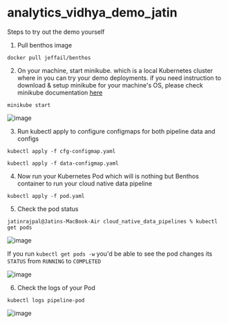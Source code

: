 # analytics_vidhya_demo_jatin

Steps to try out the demo yourself

1. Pull benthos image 

`docker pull jeffail/benthos`


2. On your machine, start minikube. which is a local Kubernetes cluster where in you can try your demo deployments. if you need instruction to download & setup minikube for your machine's OS, please check minikube documentation [here](https://minikube.sigs.k8s.io/docs/start/)

`minikube start`

![image](https://user-images.githubusercontent.com/32235493/214908056-f636a0ea-b5e9-4889-bc1b-31dc4560419b.png)

3. Run kubectl apply to configure configmaps for both pipeline data and configs

`kubectl apply -f cfg-configmap.yaml`

`kubectl apply -f data-configmap.yaml`

4. Now run your Kubernetes Pod which will is nothing but Benthos container to run your cloud native data pipeline

`kubectl apply -f pod.yaml`

5. Check the pod status

`jatinrajpal@Jatins-MacBook-Air cloud_native_data_pipelines % kubectl get pods`

![image](https://user-images.githubusercontent.com/32235493/214910793-6d8c6b0d-aa4e-4a6e-be45-be8843381f73.png)

If you run `kubectl get pods -w` you'd be able to see the pod changes its `STATUS` from `RUNNING` to `COMPLETED`

![image](https://user-images.githubusercontent.com/32235493/214910593-939466a1-938a-40a8-bb6d-05faacbc63b7.png)

6. Check the logs of your Pod

`kubectl logs pipeline-pod`

![image](https://user-images.githubusercontent.com/32235493/214910383-b76e6bca-0fe7-4e3d-b1ce-2649ebf32391.png)
